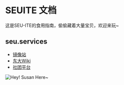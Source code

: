 # SEUITE 文档

这是SEU-ITE的食用指南，偷偷藏着大量宝贝，欢迎来玩~

## seu.services

- [镜像站](/intro/MirrorStation)
- [东大Wiki](https://wiki.seu.services)
- [社团平台](/intro/ClubPlatform)

![Hey! Susan Here~](https://i.loli.net/2019/03/21/5c93025b4a009.jpg)